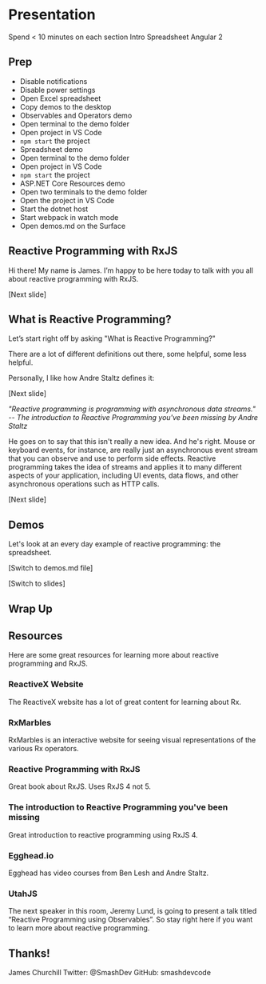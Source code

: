 
# Presentation

Spend < 10 minutes on each section
  Intro
  Spreadsheet
  Angular 2

## Prep

* Disable notifications
* Disable power settings
* Open Excel spreadsheet
* Copy demos to the desktop
* Observables and Operators demo
 * Open terminal to the demo folder
 * Open project in VS Code
 * `npm start` the project
* Spreadsheet demo
 * Open terminal to the demo folder
 * Open project in VS Code
 * `npm start` the project
* ASP.NET Core Resources demo
 * Open two terminals to the demo folder
 * Open the project in VS Code
 * Start the dotnet host
 * Start webpack in watch mode
* Open demos.md on the Surface

## Reactive Programming with RxJS

Hi there! My name is James. I’m happy to be here today to talk with you all about reactive programming with RxJS.

[Next slide]

## What is Reactive Programming?

Let’s start right off by asking "What is Reactive Programming?"

There are a lot of different definitions out there, some helpful, some less helpful.

Personally, I like how Andre Staltz defines it:

[Next slide]

_"Reactive programming is programming with asynchronous data streams." -- The introduction to Reactive Programming you've been missing by Andre Staltz_

He goes on to say that this isn't really a new idea. And he's right. Mouse or keyboard events, for instance, are really just an asynchronous event stream that you can observe and use to perform side effects. Reactive programming takes the idea of streams and applies it to many different aspects of your application, including UI events, data flows, and other asynchronous operations such as HTTP calls.

[Next slide]

## Demos

Let's look at an every day example of reactive programming: the spreadsheet.

[Switch to demos.md file]

[Switch to slides]

## Wrap Up

## Resources

Here are some great resources for learning more about reactive programming and RxJS.

### ReactiveX Website

The ReactiveX website has a lot of great content for learning about Rx.

### RxMarbles

RxMarbles is an interactive website for seeing visual representations of the various Rx operators.

### Reactive Programming with RxJS

Great book about RxJS. Uses RxJS 4 not 5.

### The introduction to Reactive Programming you've been missing

Great introduction to reactive programming using RxJS 4.

### Egghead.io

Egghead has video courses from Ben Lesh and Andre Staltz.

### UtahJS

The next speaker in this room, Jeremy Lund, is going to present a talk titled “Reactive Programming using Observables”. So stay right here if you want to learn more about reactive programming.

## Thanks!

James Churchill
Twitter: @SmashDev
GitHub: smashdevcode

